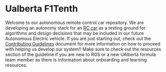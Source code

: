 # Ualberta F1Tenth

Welcome to our autonomous remote control car repository. We are developing an autonomy stack for an [RC car](https://f1tenth.org/build.html) as a testing ground for algorithms and design decisions that may be included in our future Autonomous Electric vehicle. If you are just starting out, check out the [Contributing Guidelines](docs/CONTRIBUTING.md) document for more information on how to proceed with helping us develop our system!! Make sure to check out the resources section of the guideline if you are new to ROS or a new UAlberta formula team member as there is information about onboarding and learning resources.
